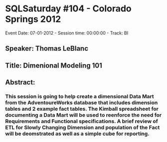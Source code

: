 # SQLSaturday #104 - Colorado Springs 2012
Event Date: 07-01-2012 - Session time: 00:00:00 - Track: BI
## Speaker: Thomas LeBlanc
## Title: Dimenional Modeling 101
## Abstract:
### This session is going to help create a dimensional Data Mart from the AdventoureWorks database that includes dimension tables and 2 example fact tables. The Kimball spreadsheet for documenting a Data Mart will be used to reenforce the need for Requirements and Functional specifications.  A brief review of ETL for Slowly Changing Dimension and population of the Fact will be deomstrated as well as a simple cube for reporting.
